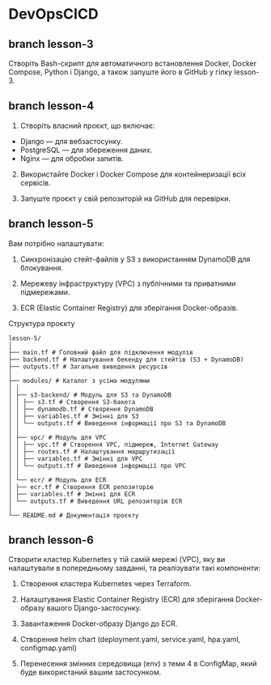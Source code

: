 # DevOpsCICD

## branch lesson-3

Створіть Bash-скрипт для автоматичного встановлення Docker, Docker Compose, Python і Django, а також запуште його в GitHub у гілку lesson-3.

## branch lesson-4

1. Створіть власний проєкт, що включає:

-   Django — для вебзастосунку.
-   PostgreSQL — для збереження даних.
-   Nginx — для обробки запитів.

2. Використайте Docker і Docker Compose для контейнеризації всіх сервісів.

3. Запуште проєкт у свій репозиторій на GitHub для перевірки.

## branch lesson-5

Вам потрібно налаштувати:

1. Синхронізацію стейт-файлів у S3 з використанням DynamoDB для блокування.

2. Мережеву інфраструктуру (VPC) з публічними та приватними підмережами.

3. ECR (Elastic Container Registry) для зберігання Docker-образів.

Структура проєкту

```
lesson-5/
│
├── main.tf # Головний файл для підключення модулів
├── backend.tf # Налаштування бекенду для стейтів (S3 + DynamoDB)
├── outputs.tf # Загальне виведення ресурсів
│
├── modules/ # Каталог з усіма модулями
│ │
│ ├── s3-backend/ # Модуль для S3 та DynamoDB
│ │ ├── s3.tf # Створення S3-бакета
│ │ ├── dynamodb.tf # Створення DynamoDB
│ │ ├── variables.tf # Змінні для S3
│ │ └── outputs.tf # Виведення інформації про S3 та DynamoDB
│ │
│ ├── vpc/ # Модуль для VPC
│ │ ├── vpc.tf # Створення VPC, підмереж, Internet Gateway
│ │ ├── routes.tf # Налаштування маршрутизації
│ │ ├── variables.tf # Змінні для VPC
│ │ └── outputs.tf # Виведення інформації про VPC
│ │
│ └── ecr/ # Модуль для ECR
│ ├── ecr.tf # Створення ECR репозиторію
│ ├── variables.tf # Змінні для ECR
│ └── outputs.tf # Виведення URL репозиторію ECR
│
└── README.md # Документація проєкту
```

## branch lesson-6

Cтворити кластер Kubernetes у тій самій мережі (VPC), яку ви налаштували в попередньому завданні, та реалізувати такі компоненти:

1. Створення кластера Kubernetes через Terraform.

2. Налаштування Elastic Container Registry (ECR) для зберігання Docker-образу вашого Django-застосунку.

3. Завантаження Docker-образу Django до ECR.

4. Створення helm chart (deployment.yaml, service.yaml, hpa.yaml, configmap.yaml)

5. Перенесення змінних середовища (env) з теми 4 в ConfigMap, який буде використаний вашим застосунком.
